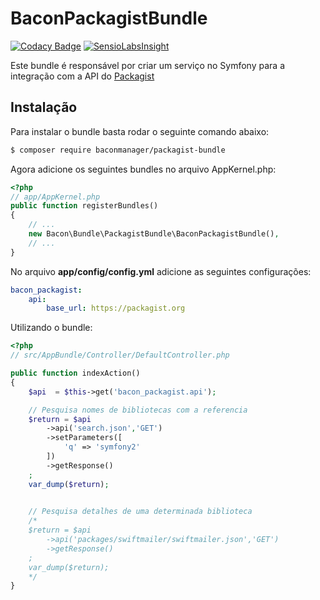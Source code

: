 BaconPackagistBundle
===============

[![Codacy Badge](https://api.codacy.com/project/badge/grade/27b91b375ac346d0bdcb5efeb49ab080)](https://www.codacy.com/app/adan-grg/BaconPackagistBundle)
[![SensioLabsInsight](https://insight.sensiolabs.com/projects/a0e52843-cfb0-43ee-95b2-2d775ceb1fe4/mini.png)](https://insight.sensiolabs.com/projects/a0e52843-cfb0-43ee-95b2-2d775ceb1fe4)

Este bundle é responsável por criar um serviço no Symfony para a integração com a API do [Packagist](https://packagist.org)

## Instalação

Para instalar o bundle basta rodar o seguinte comando abaixo:

```bash
$ composer require baconmanager/packagist-bundle
```
Agora adicione os seguintes bundles no arquivo AppKernel.php:

```php
<?php
// app/AppKernel.php
public function registerBundles()
{
    // ...
    new Bacon\Bundle\PackagistBundle\BaconPackagistBundle(),
    // ...
}
```
No arquivo **app/config/config.yml** adicione as seguintes configurações:

```yaml
bacon_packagist:
    api:
        base_url: https://packagist.org
```

Utilizando o bundle:

```php
<?php
// src/AppBundle/Controller/DefaultController.php

public function indexAction()
{
    $api  = $this->get('bacon_packagist.api');

    // Pesquisa nomes de bibliotecas com a referencia
    $return = $api
        ->api('search.json','GET')
        ->setParameters([
            'q' => 'symfony2'
        ])
        ->getResponse()
    ;
    var_dump($return);
   

    // Pesquisa detalhes de uma determinada biblioteca
    /*
    $return = $api
        ->api('packages/swiftmailer/swiftmailer.json','GET')
        ->getResponse()
    ;
    var_dump($return);
    */
}
```
